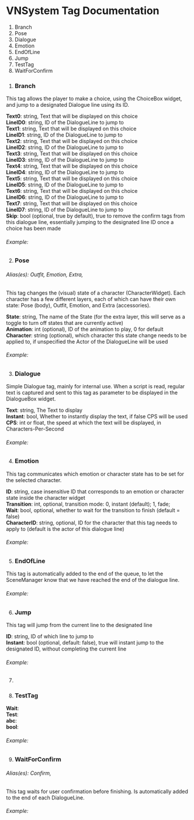 # VNSystem Tag Documentation      1. Branch  2. Pose  3. Dialogue  4. Emotion  5. EndOfLine  6. Jump  8. TestTag  9. WaitForConfirm    1) ### Branch  This tag allows the player to make a choice, using the ChoiceBox widget, and jump to a designated Dialogue line using its ID.    **Text0**: string, Text that will be displayed on this choice  **LineID0**: string, ID of the DialogueLine to jump to  **Text1**: string, Text that will be displayed on this choice  **LineID1**: string, ID of the DialogueLine to jump to  **Text2**: string, Text that will be displayed on this choice  **LineID2**: string, ID of the DialogueLine to jump to  **Text3**: string, Text that will be displayed on this choice  **LineID3**: string, ID of the DialogueLine to jump to  **Text4**: string, Text that will be displayed on this choice  **LineID4**: string, ID of the DialogueLine to jump to  **Text5**: string, Text that will be displayed on this choice  **LineID5**: string, ID of the DialogueLine to jump to  **Text6**: string, Text that will be displayed on this choice  **LineID6**: string, ID of the DialogueLine to jump to  **Text7**: string, Text that will be displayed on this choice  **LineID7**: string, ID of the DialogueLine to jump to  **Skip**: bool (optional, true by default), true to remove the confirm tags from this dialogue line, essentially jumping to the designated line ID once a choice has been made  ###### Example:   >           2) ### Pose  ###### Alias(es): Outfit, Emotion, Extra,   This tag changes the (visual) state of a character (CharacterWidget). Each character has a few different layers, each of which can have their own state: Pose (body), Outfit, Emotion, and Extra (accessories).    **State**: string, The name of the State (for the extra layer, this will serve as a toggle to turn off states that are currently active)  **Animation**: int (optional), ID of the animation to play, 0 for default  **Character**: string (optional), which character this state change needs to be applied to, if unspecified the Actor of the DialogueLine will be used  ###### Example:   >           3) ### Dialogue  Simple Dialogue tag, mainly for internal use.
 When a script is read, regular text is captured and sent to this tag as parameter to be displayed in the DialogueBox widget.    **Text**: string, The Text to display  **Instant**: bool, Whether to instantly display the text, if false CPS will be used  **CPS**: int or float, the speed at which the text will be displayed, in Characters-Per-Second  ###### Example:   >           4) ### Emotion  This tag communicates which emotion or character state has to be set for the selected character.    **ID**: string, case insensitive ID that corresponds to an emotion or character state inside the character widget  **Transition**: int, optional, transition mode: 0, instant (default); 1, fade;  **Wait**: bool, optional, whether to wait for the transition to finish (default = false)  **CharacterID**: string, optional, ID for the character that this tag needs to apply to (default is the actor of this dialogue line)  ###### Example:   >           5) ### EndOfLine  This tag is automatically added to the end of the queue, to let the SceneManager know that we have reached the end of the dialogue line.    ###### Example:   >           6) ### Jump  This tag will jump from the current line to the designated line    **ID**: string, ID of which line to jump to  **Instant**: bool (optional, default: false), true will instant jump to the designated ID, without completing the current line  ###### Example:   >           7)         8) ### TestTag      **Wait**:   **Test**:   **abc**:   **bool**:   ###### Example:   >           9) ### WaitForConfirm  ###### Alias(es): Confirm,   This tag waits for user confirmation before finishing. Is automatically added to the end of each DialogueLine.    ###### Example:   >           